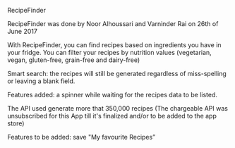 RecipeFinder

RecipeFinder was done by Noor Alhoussari and Varninder Rai on 26th of June 2017

With RecipeFinder, you can find recipes based on ingredients you have in your fridge. 
You can filter your recipes by nutrition values (vegetarian, vegan, gluten-free, grain-free and dairy-free)

Smart search: the recipes will still be generated regardless of miss-spelling or leaving a blank field.

Features added: a spinner while waiting for the recipes data to be listed.

The API used generate more that 350,000 recipes
(The chargeable API was unsubscribed for this App till it's finalized and/or to be added to the app store)

Features to be added: save "My favourite Recipes”
